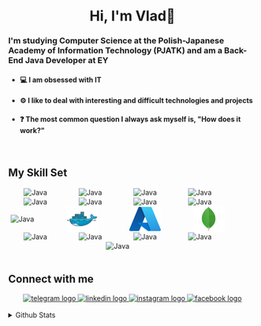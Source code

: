 # **<div align="center">Hi, I'm Vlad👾</div>**  
  

#### **<h3>I'm studying Computer Science at the Polish-Japanese Academy of Information Technology (PJATK) and am a Back-End Java Developer at EY</h3>**  

<ul>
<li><h4>💻 I am obsessed with IT</h3></li>
  
<li><h4>⚙️ I like to deal with interesting and difficult technologies and projects</h4></li>   
  
<li><h4>❓ The most common question I always ask myself is, "How does it work?"</h4></li>   
  
 </ul>
<br/>  


## My Skill Set  
<div align="center">
  <img align="center" alt="Java" width="65" height="53" style="padding-right:60px;" src="https://cdn.jsdelivr.net/gh/devicons/devicon/icons/java/java-original.svg" />
  <img align="center" alt="Java" width="65" height="53" style="padding-right:60px;" src="https://cdn.jsdelivr.net/gh/devicons/devicon/icons/spring/spring-original.svg" />
  <img align="center" alt="Java" width="65" height="53" style="padding-right:60px;" src="https://skillicons.dev/icons?i=hibernate" />
  <img align="center" alt="Java" width="65" height="53" style="padding-right:60px;" src="https://cdn.jsdelivr.net/gh/devicons/devicon/icons/mysql/mysql-original.svg" />
  <img align="center" alt="Java" width="65" height="53" style="padding-right:60px;" src="https://cdn.jsdelivr.net/gh/devicons/devicon/icons/oracle/oracle-original.svg" />
  <img align="center" alt="Java" width="65" height="53" style="padding-right:60px;" src="https://skillicons.dev/icons?i=maven" />
  <img align="center" alt="Java" width="65" height="53" style="padding-right:60px;" src="https://skillicons.dev/icons?i=postman" />
  <img align="center" alt="Java" width="65" height="53" style="padding-right:60px;" src="https://cdn.jsdelivr.net/gh/devicons/devicon/icons/git/git-original.svg" />
  <img align="center" alt="Java" width="65" height="53" style="padding-right:60px;" src="https://cdn.jsdelivr.net/gh/devicons/devicon/icons/jetbrains/jetbrains-original.svg" />
  <img align="center" alt="Java" width="65" height="53" style="padding-right:60px;" src="https://github.com/devicons/devicon/blob/v2.15.1/icons/docker/docker-original.svg" />
  <img align="center" alt="Java" width="65" height="53" style="padding-right:60px;" src="https://github.com/devicons/devicon/blob/v2.15.1/icons/azure/azure-original.svg" />
  <img align="center" alt="Java" width="65" height="53" style="padding-right:60px;" src="https://github.com/devicons/devicon/blob/v2.15.1/icons/mongodb/mongodb-original.svg" />
  <img align="center" alt="Java" width="65" height="53" style="padding-right:60px;" src="[https://github.com/devicons/devicon/blob/v2.15.1/icons/docker/docker-original-wordmark.svg](https://github.com/devicons/devicon/blob/v2.15.1/icons/apachekafka/apachekafka-original.svg)" />
  <img align="center" alt="Java" width="65" height="53" style="padding-right:60px;" src="[https://github.com/devicons/devicon/blob/v2.15.1/icons/docker/docker-original-wordmark.svg](https://user-images.githubusercontent.com/25181517/186711335-a3729606-5a78-4496-9a36-06efcc74f800.png)" />
  <img align="center" alt="Java" width="65" height="53" style="padding-right:60px;" src="[https://github.com/devicons/devicon/blob/v2.15.1/icons/azure/azure-original.svg](https://user-images.githubusercontent.com/25181517/117533873-484d4480-afef-11eb-9fad-67c8605e3592.png)" />
  <img align="center" alt="Java" width="65" height="53" style="padding-right:60px;" src="[https://github.com/devicons/devicon/blob/v2.15.1/icons/azure/azure-original.svg](https://user-images.githubusercontent.com/25181517/183892181-ad32b69e-3603-418c-b8e7-99e976c2a784.png)" />
  <img align="center" alt="Java" width="65" height="53" style="padding-right:60px;" src="[https://github.com/devicons/devicon/blob/v2.15.1/icons/azure/azure-original.svg](https://user-images.githubusercontent.com/25181517/190229463-87fa862f-ccf0-48da-8023-940d287df610.png)" />
                
</div>

<br/>  


## Connect with me  
<div align="center">
  <a href="https://t.me/Vvaldis" target="_blank">
    <img src="https://raw.githubusercontent.com/maurodesouza/profile-readme-generator/master/src/assets/icons/social/telegram/default.svg" width="62" height="50" alt="telegram logo"  />
  </a>
  <a href="https://www.linkedin.com/in/vladyslav-stasyshyn-724295222/" target="_blank">
    <img src="https://raw.githubusercontent.com/maurodesouza/profile-readme-generator/master/src/assets/icons/social/linkedin/default.svg" width="62" height="50" alt="linkedin logo"  />
  </a>
  <a href="https://www.instagram.com/_valdiss/" target="_blank">
    <img src="https://raw.githubusercontent.com/maurodesouza/profile-readme-generator/master/src/assets/icons/social/instagram/default.svg" width="62" height="50" alt="instagram logo"  />
  </a>
  <a href="https://www.facebook.com/vladik.stas" target="_blank">
    <img src="https://raw.githubusercontent.com/maurodesouza/profile-readme-generator/master/src/assets/icons/social/facebook/default.svg" width="62" height="50" alt="facebook logo"  />
  </a>
</div> 
  

<br/>  


<details><summary> Github Stats </summary><table><tr><td valign="top" width="50%">

<div align="center"><img src="https://github-readme-stats.vercel.app/api?username=Valdiq&show_icons=true&count_private=true&hide_border=true" align="center" /></div>

</td><td valign="top" width="50%">

<img src="https://github-readme-stats.vercel.app/api/top-langs/?username=Valdiq&hide_border=true&layout=compact" align="left" />

</td></tr></table></details>
<br />
